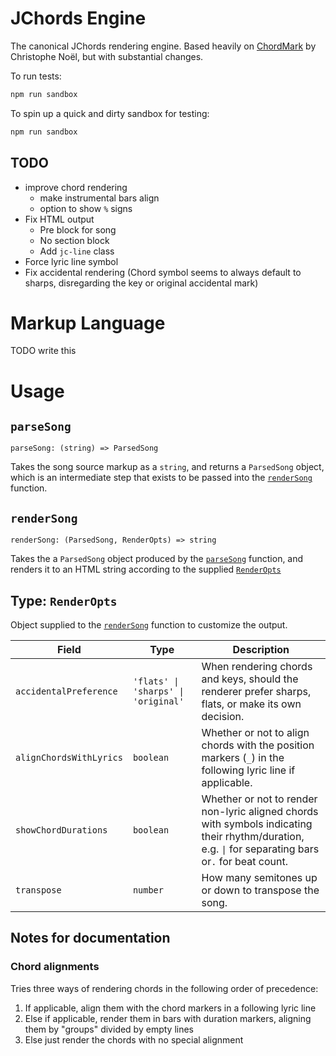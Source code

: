 # JChords Engine

The canonical JChords rendering engine. Based heavily on [ChordMark](https://github.com/no-chris/chord-mark/) by Christophe Noël, but with substantial changes.

To run tests:

```sh
npm run sandbox
```

To spin up a quick and dirty sandbox for testing:

```sh
npm run sandbox
```

## TODO

- improve chord rendering
  - make instrumental bars align
  - option to show `%` signs
- Fix HTML output
  - Pre block for song
  - No section block
  - Add `jc-line` class
- Force lyric line symbol
- Fix accidental rendering (Chord symbol seems to always default to sharps, disregarding the key or original accidental mark)

# Markup Language

TODO write this

# Usage

## `parseSong`

`parseSong: (string) => ParsedSong`

Takes the song source markup as a `string`, and returns a `ParsedSong` object, which is an intermediate step that exists to be passed into the [`renderSong`](#rendersong) function.

## `renderSong`

`renderSong: (ParsedSong, RenderOpts) => string`

Takes the a `ParsedSong` object produced by the [`parseSong`](#parsesong) function, and renders it to an HTML string according to the supplied [`RenderOpts`](#type-renderopts)

## Type: `RenderOpts`

Object supplied to the [`renderSong`](#rendersong) function to customize the output.

| Field                   | Type                                | Description                                                                                                                                          |
| ----------------------- | ----------------------------------- | ---------------------------------------------------------------------------------------------------------------------------------------------------- |
| `accidentalPreference`  | `'flats' \| 'sharps' \| 'original'` | When rendering chords and keys, should the renderer prefer sharps, flats, or make its own decision.                                                  |
| `alignChordsWithLyrics` | `boolean`                           | Whether or not to align chords with the position markers (`_`) in the following lyric line if applicable.                                            |
| `showChordDurations`    | `boolean`                           | Whether or not to render non-lyric aligned chords with symbols indicating their rhythm/duration, e.g. `\|` for separating bars or`.` for beat count. |
| `transpose`             | `number`                            | How many semitones up or down to transpose the song.                                                                                                 |

## Notes for documentation

### Chord alignments

Tries three ways of rendering chords in the following order of precedence:

1. If applicable, align them with the chord markers in a following lyric line
1. Else if applicable, render them in bars with duration markers, aligning them by "groups" divided by empty lines
1. Else just render the chords with no special alignment
